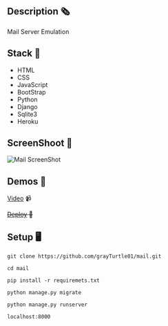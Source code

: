 ## Description 🗞️
Mail Server Emulation

## Stack 🧰
- HTML
- CSS
- JavaScript
- BootStrap
- Python
- Django
- Sqlite3
- Heroku

## ScreenShoot 📸
![Mail ScreenShot](https://res.cloudinary.com/dqxtoises/image/upload/v1637006772/mail_screen_shoot-3_xcabsb.png)

## Demos 🎥
<a href="https://youtu.be/EWO5gRYqM6g" target=_blank>Video</a> 📹

~~[Deploy](https://magic-mail.herokuapp.com/) 🚀~~

## Setup 🖥️
`git clone https://github.com/grayTurtle01/mail.git`

`cd mail`

`pip install -r requiremets.txt`

`python manage.py migrate`

`python manage.py runserver`

`localhost:8000`
